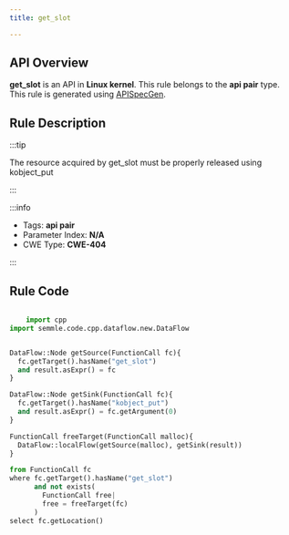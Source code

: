 ```yaml
---
title: get_slot

---
```



## API Overview
**get_slot** is an API in **Linux kernel**. This rule belongs to the **api pair** type. This rule is generated using [APISpecGen](../../tools/APISpecGen).
## Rule Description

:::tip

The resource acquired by get_slot must be properly released using kobject_put

:::

:::info

- Tags: **api pair**
- Parameter Index: **N/A**
- CWE Type: **CWE-404**

:::

## Rule Code
```python

    import cpp
import semmle.code.cpp.dataflow.new.DataFlow


DataFlow::Node getSource(FunctionCall fc){
  fc.getTarget().hasName("get_slot")
  and result.asExpr() = fc
}

DataFlow::Node getSink(FunctionCall fc){
  fc.getTarget().hasName("kobject_put")
  and result.asExpr() = fc.getArgument(0)
}

FunctionCall freeTarget(FunctionCall malloc){
  DataFlow::localFlow(getSource(malloc), getSink(result))
}

from FunctionCall fc
where fc.getTarget().hasName("get_slot")
      and not exists(
        FunctionCall free| 
        free = freeTarget(fc)
      )
select fc.getLocation()

    
```